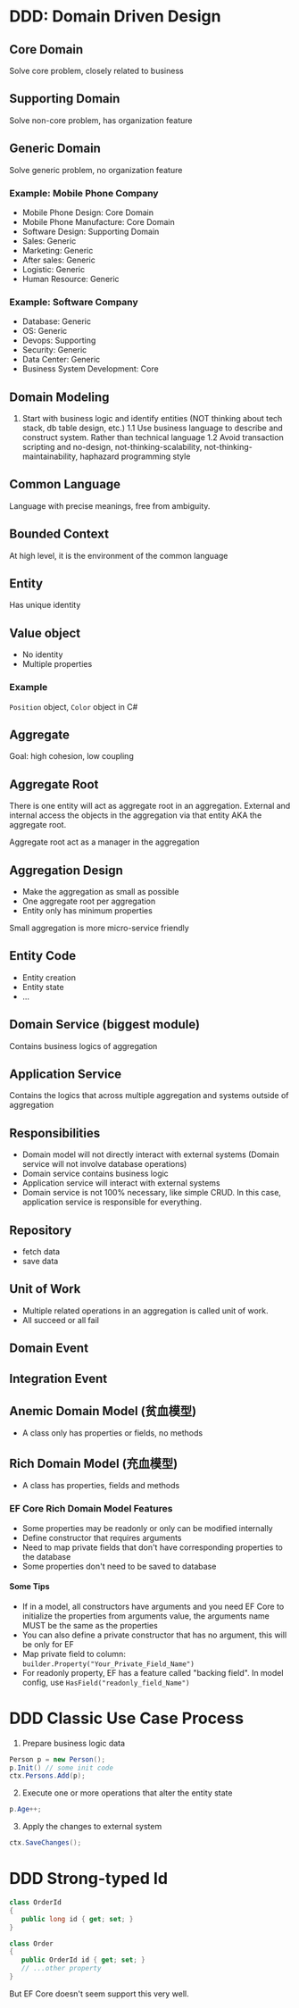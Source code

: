 # DDD: Domain Driven Design

## Core Domain

Solve core problem, closely related to business

## Supporting Domain

Solve non-core problem, has organization feature

## Generic Domain

Solve generic problem, no organization feature

### Example: Mobile Phone Company

- Mobile Phone Design: Core Domain
- Mobile Phone Manufacture: Core Domain
- Software Design: Supporting Domain
- Sales: Generic
- Marketing: Generic
- After sales: Generic
- Logistic: Generic
- Human Resource: Generic

### Example: Software Company

- Database: Generic
- OS: Generic
- Devops: Supporting
- Security: Generic
- Data Center: Generic
- Business System Development: Core

## Domain Modeling

1. Start with business logic and identify entities (NOT thinking about tech stack, db table design, etc.)
   1.1 Use business language to describe and construct system. Rather than technical language
   1.2 Avoid transaction scripting and no-design, not-thinking-scalability, not-thinking-maintainability, haphazard programming style

## Common Language

Language with precise meanings, free from ambiguity.

## Bounded Context

At high level, it is the environment of the common language

## Entity

Has unique identity

## Value object

- No identity
- Multiple properties

### Example

`Position` object, `Color` object in C#

## Aggregate

Goal: high cohesion, low coupling

## Aggregate Root

There is one entity will act as aggregate root in an aggregation. External and internal access the objects in the aggregation via that entity AKA the aggregate root.

Aggregate root act as a manager in the aggregation

## Aggregation Design

- Make the aggregation as small as possible
- One aggregate root per aggregation
- Entity only has minimum properties

Small aggregation is more micro-service friendly

## Entity Code

- Entity creation
- Entity state
- ...

## Domain Service (biggest module)

Contains business logics of aggregation

## Application Service

Contains the logics that across multiple aggregation and systems outside of aggregation

## Responsibilities

- Domain model will not directly interact with external systems (Domain service will not involve database operations)
- Domain service contains business logic
- Application service will interact with external systems
- Domain service is not 100% necessary, like simple CRUD. In this case, application service is responsible for everything.

## Repository

- fetch data
- save data

## Unit of Work

- Multiple related operations in an aggregation is called unit of work.
- All succeed or all fail

## Domain Event

## Integration Event

## Anemic Domain Model (贫血模型)

- A class only has properties or fields, no methods

## Rich Domain Model (充血模型)

- A class has properties, fields and methods

### EF Core Rich Domain Model Features

- Some properties may be readonly or only can be modified internally
- Define constructor that requires arguments
- Need to map private fields that don't have corresponding properties to the database
- Some properties don't need to be saved to database

#### Some Tips

- If in a model, all constructors have arguments and you need EF Core to initialize the properties from arguments value, the arguments name MUST be the same as the properties
- You can also define a private constructor that has no argument, this will be only for EF
- Map private field to column: `builder.Property("Your_Private_Field_Name")`
- For readonly property, EF has a feature called "backing field". In model config, use `HasField("readonly_field_Name")`

# DDD Classic Use Case Process

1. Prepare business logic data

```c#
Person p = new Person();
p.Init() // some init code
ctx.Persons.Add(p);
```

2. Execute one or more operations that alter the entity state

```c#
p.Age++;
```

3. Apply the changes to external system

```c#
ctx.SaveChanges();
```

# DDD Strong-typed Id

```c#
class OrderId
{
   public long id { get; set; }
}

class Order
{
   public OrderId id { get; set; }
   // ...other property
}
```

But EF Core doesn't seem support this very well.
